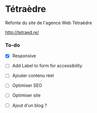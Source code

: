 # Tétraèdre

Refonte du site de l'agence Web Tétraèdre

http://tetraed.re/

### To-do

- [X] Responsive
- [ ] Add Label to form for accessibility
- [ ] Ajouter contenu réel
- [ ] Optimiser SEO
- [ ] Optimiser site
- [ ] Ajout d'un blog ?
 


